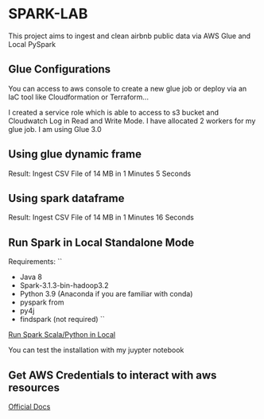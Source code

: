 # SPARK-LAB

This project aims to ingest and clean airbnb public data via AWS Glue and Local PySpark 

## Glue Configurations
You can access to aws console to create a new glue job or deploy via an IaC tool like Cloudformation or Terraform...

I created a service role which is able to access to s3 bucket and Cloudwatch Log in Read and Write Mode.
I have allocated 2 workers for my glue job. I am using Glue 3.0
## Using glue dynamic frame

Result: Ingest CSV File of 14 MB in 1 Minutes 5 Seconds
## Using spark dataframe
Result: Ingest CSV File of 14 MB in 1 Minutes 16 Seconds

## Run Spark in Local Standalone Mode

Requirements:
``
* Java 8
* Spark-3.1.3-bin-hadoop3.2
* Python 3.9 (Anaconda if you are familiar with conda)
* pyspark from 
* py4j
* findspark (not required)
``
 
[Run Spark Scala/Python in Local](https://phoenixnap.com/kb/install-spark-on-windows-10)

You can test the installation with my juypter notebook

## Get AWS Credentials to interact with aws resources
[Official Docs](https://docs.aws.amazon.com/cli/latest/userguide/cli-configure-files.html)


